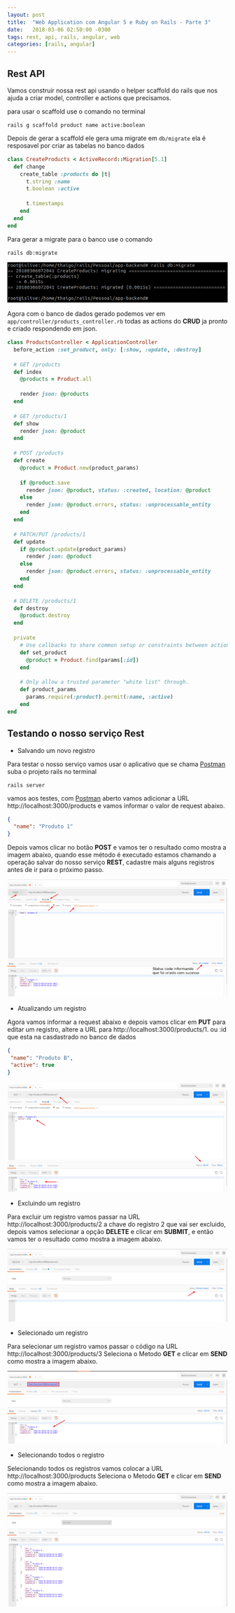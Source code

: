 ```yaml
---
layout: post
title:  "Web Application com Angular 5 e Ruby on Rails - Parte 3"
date:   2018-03-06 02:50:00 -0300
tags: rest, api, rails, angular, web
categories: [rails, angular]
---
```


## Rest API

Vamos construir nossa rest api usando o helper scaffold do rails que nos ajuda a criar 
model, controller e actions que precisamos.

para usar o scaffold use o comando no terminal

```
rails g scaffold product name active:boolean
```


Depois de gerar a scaffold ele gera uma migrate em `db/migrate` ela é resposavel por criar as tabelas no banco dados

```ruby
class CreateProducts < ActiveRecord::Migration[5.1]
  def change
    create_table :products do |t|
      t.string :name
      t.boolean :active

      t.timestamps
    end
  end
end
```

Para gerar a migrate para o banco use o comando

```
rails db:migrate
```
![Screenshot db:migrate](/static/img/app_angular_rails/rails_dbmigrate.png)

Agora com o banco de dados gerado podemos ver em `app/controller/products_controller.rb` todas as actions do **CRUD** ja pronto e criado respondendo em json.

```ruby
class ProductsController < ApplicationController
  before_action :set_product, only: [:show, :update, :destroy]

  # GET /products
  def index
    @products = Product.all

    render json: @products
  end

  # GET /products/1
  def show
    render json: @product
  end

  # POST /products
  def create
    @product = Product.new(product_params)

    if @product.save
      render json: @product, status: :created, location: @product
    else
      render json: @product.errors, status: :unprocessable_entity
    end
  end

  # PATCH/PUT /products/1
  def update
    if @product.update(product_params)
      render json: @product
    else
      render json: @product.errors, status: :unprocessable_entity
    end
  end

  # DELETE /products/1
  def destroy
    @product.destroy
  end

  private
    # Use callbacks to share common setup or constraints between actions.
    def set_product
      @product = Product.find(params[:id])
    end

    # Only allow a trusted parameter "white list" through.
    def product_params
      params.require(:product).permit(:name, :active)
    end
end
```

## Testando o nosso serviço Rest


 - Salvando um novo registro

Para testar o nosso serviço vamos usar o aplicativo que se chama [Postman](https://www.getpostman.com/apps)
suba o projeto rails no terminal

```
rails server
```

vamos aos testes, com [Postman](https://www.getpostman.com/apps) aberto vamos adicionar a URL http://localhost:3000/products e vamos informar o valor de request abaixo.

```json
{
  "name": "Produto 1"
}
```

Depois vamos clicar no botão **POST** e vamos ter o resultado como mostra a imagem abaixo, quando esse método é executado estamos chamando a operação salvar do nosso serviço **REST**, cadastre mais alguns registros antes de ir para o próximo passo.

![Screenshot salvando](/static/img/app_angular_rails/salvando.png)

 - Atualizando um registro

 Agora vamos informar a request abaixo e depois vamos clicar em **PUT** para editar um registro, altere a URL para http://localhost:3000/products/1. ou :id que esta na casdastrado no banco de dados

 ```json
{  
  "name": "Produto B",
  "active": true
}
```

![Screenshot atualizando](/static/img/app_angular_rails/atualizando.png)

 - Excluindo um registro

 Para excluir um registro vamos passar na URL http://localhost:3000/products/2 a chave do registro 2 que vai ser excluido, depois vamos selecionar a opção **DELETE** e clicar em **SUBMIT**, e então vamos ter o resultado como mostra a imagem abaixo.

![Screenshot excluindo](/static/img/app_angular_rails/excluindo.png)

 - Selecionado um registro

Para selecionar um registro vamos passar o código na URL http://localhost:3000/products/3 Seleciona o Metodo **GET** e clicar em **SEND** como mostra a imagem abaixo.

![Screenshot seleciona1](/static/img/app_angular_rails/Seleciona1.png)

- Selecionando todos o registro

Selecionando todos os registros vamos colocar a URL http://localhost:3000/products Seleciona o Metodo **GET** e clicar em **SEND** como mostra a imagem abaixo.

![Screenshot selecionaTodos](/static/img/app_angular_rails/SelecionaTodos.png)
